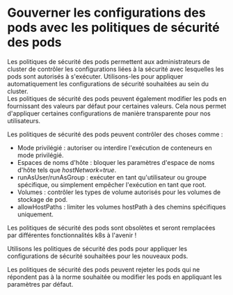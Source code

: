 # Gouverner les configurations des pods avec les politiques de sécurité des pods
Les politiques de sécurité des pods permettent aux administrateurs de cluster de contrôler les configurations liées à la sécurité avec lesquelles les pods sont autorisés à s'exécuter. Utilisons-les pour appliquer automatiquement les configurations de sécurité souhaitées au sein du cluster.<br>
Les politiques de sécurité des pods peuvent également modifier les pods en fournissant des valeurs par défaut pour certaines valeurs.
Cela nous permet d'appliquer certaines configurations de manière transparente pour nos utilisateurs. <br>

Les politiques de sécurité des pods peuvent contrôler des choses comme :

- Mode privilégié : autoriser ou interdire l'exécution de conteneurs en mode privilégié.
- Espaces de noms d'hôte : bloquer les paramètres d'espace de noms d'hôte tels que *hostNetwork=true*.
- runAsUser/runAsGroup : exécuter en tant qu'utilisateur ou groupe spécifique, ou simplement empêcher l'exécution en tant que root.
- Volumes : contrôler les types de volume autorisés pour les volumes de stockage de pod.
- allowHostPaths : limiter les volumes hostPath à des chemins spécifiques uniquement.<br>

Les politiques de sécurité des pods sont obsolètes et seront remplacées par différentes fonctionnalités k8s à l'avenir ! <br>

Utilisons les politiques de sécurité des pods pour appliquer les configurations de sécurité souhaitées pour les nouveaux pods.<br>

Les politiques de sécurité des pods peuvent rejeter les pods qui ne répondent pas à la norme souhaitée ou modifier les pods en appliquant les paramètres par défaut.